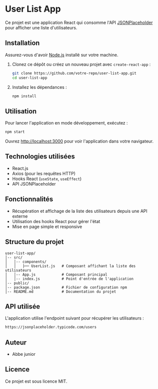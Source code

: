 # User List App

Ce projet est une application React qui consomme l'API [JSONPlaceholder](https://jsonplaceholder.typicode.com/) pour afficher une liste d'utilisateurs.

## Installation

Assurez-vous d'avoir [Node.js](https://nodejs.org/) installé sur votre machine.

1. Clonez ce dépôt ou créez un nouveau projet avec `create-react-app` :
   ```bash
   git clone https://github.com/votre-repo/user-list-app.git
   cd user-list-app
   ```
2. Installez les dépendances :
   ```bash
   npm install
   ```

## Utilisation

Pour lancer l'application en mode développement, exécutez :

```bash
npm start
```

Ouvrez [http://localhost:3000](http://localhost:3000) pour voir l'application dans votre navigateur.

## Technologies utilisées

- React.js
- Axios (pour les requêtes HTTP)
- Hooks React (`useState`, `useEffect`)
- API JSONPlaceholder

## Fonctionnalités

- Récupération et affichage de la liste des utilisateurs depuis une API externe
- Utilisation des hooks React pour gérer l'état
- Mise en page simple et responsive

## Structure du projet

```
user-list-app/
│-- src/
│   │-- components/
│   │   ├── UserList.js   # Composant affichant la liste des utilisateurs
│   │-- App.js            # Composant principal
│   │-- index.js          # Point d'entrée de l'application
│-- public/
│-- package.json          # Fichier de configuration npm
│-- README.md             # Documentation du projet
```

## API utilisée

L'application utilise l'endpoint suivant pour récupérer les utilisateurs :

```bash
https://jsonplaceholder.typicode.com/users
```

## Auteur

- Abbe junior

## Licence

Ce projet est sous licence MIT.
